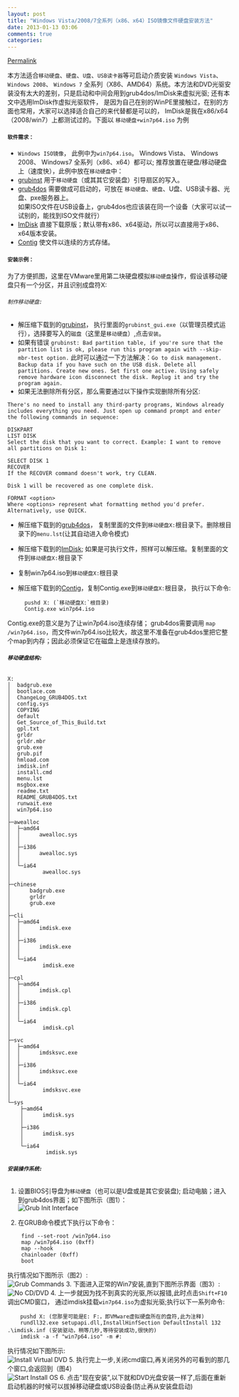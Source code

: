 ```yaml
---
layout: post
title: "Windows Vista/2008/7全系列（x86、x64）ISO镜像文件硬盘安装方法"
date: 2013-01-13 03:06
comments: true
categories: 
---
```

[Permalink](http://bbs.wuyou.com/viewthread.php?tid=148722 "Windows Vista/2008/7全系列（x86、x64）ISO镜像文件硬盘安装方法")

本方法适合`移动硬盘`、`硬盘`、`U盘`、`USB读卡器`等可启动介质安装 `Windows Vista`、 `Windows 2008`、 `Windows 7` 全系列（X86、AMD64）系统。本方法和DVD光驱安装没有太大的差别，只是启动和中间会用到grub4dos/ImDisk来虚拟光驱; 还有本文中选用ImDisk作虚拟光驱软件， 是因为自己在别的WinPE里接触过，在别的方面也常用，大家可以选择适合自己的来代替都是可以的， ImDisk是我在x86/x64（2008/win7）上都测试过的。下面以 `移动硬盘+win7p64.iso` 为例  

#### **`软件需求：`**
* `Windows ISO镜像`， 此例中为`win7p64.iso`。 Windows Vista、 Windows 2008、 Windows7 全系列（x86、x64）都可以; 推荐放置在硬盘/移动硬盘上（速度快），此例中放在`移动硬盘`中：
* [grubinst] 用于`移动硬盘`（或其其它安装盘）引导扇区的写入。
* [grub4dos] 需要做成可启动的，可放在 `移动硬盘`、`硬盘`、U盘、USB读卡器、光盘、pxe服务器上。  
如果ISO文件在USB设备上，grub4dos也应该装在同一个设备（大家可以试一试别的，能找到ISO文件就行）  
* [ImDisk] 直接下载原版；默认带有x86、x64驱动，所以可以直接用于x86、x64版本安装。
* [Contig] 使文件以连续的方式存储。

#### **`安装示例：`**
为了方便抓图，这里在VMware里用第二块硬盘模拟`移动硬盘`操作，假设该移动硬盘只有一个分区，并且识别成盘符X:  
###### `制作移动硬盘:`
* 解压缩下载到的[grubinst]， 执行里面的`grubinst_gui.exe`（以管理员模式运行），选择要写入的`磁盘`（这里是`移动硬盘`）,点击`安装`。
 * 如果有错误 `grubinst: Bad partition table, if you're sure that the partition list is ok, please run this program again with --skip-mbr-test option.`
   此时可以通过一下方法解决：`Go to disk management. Backup data if you have such on the USB disk. Delete all partitions. Create new ones. Set first one active.
Using safely remove hardware icon disconnect the disk. Replug it and try the program again. `
 * 如果无法删除所有分区，那么需要通过以下操作实现删除所有分区:
```
There's no need to install any third-party programs, Windows already includes everything you need. Just open up command prompt and enter the following commands in sequence:

DISKPART
LIST DISK
Select the disk that you want to correct. Example: I want to remove all partitions on Disk 1:

SELECT DISK 1
RECOVER
If the RECOVER command doesn't work, try CLEAN.

Disk 1 will be recovered as one complete disk.

FORMAT <option>
Where <options> represent what formatting method you'd prefer. Alternatively, use QUICK.
```
 
* 解压缩下载到的[grub4dos]， 复制里面的文件到`移动硬盘X:`根目录下。删除根目录下的`menu.lst`(让其自动进入命令模式)
* 解压缩下载到的[ImDisk]; 如果是可执行文件，照样可以解压缩。复制里面的文件到`移动硬盘X:`根目录下
* 复制win7p64.iso到`移动硬盘X:`根目录
* 解压缩下载到的[Contig]，复制Contig.exe到`移动硬盘X:`根目录， 执行以下命令:

		pushd X: (`移动硬盘X:`根目录)
		Contig.exe win7p64.iso
Contig.exe的意义是为了让win7p64.iso连续存储； grub4dos需要调用 `map /win7p64.iso`，而文件win7p64.iso比较大，故这里不准备在grub4dos里把它整个map到内存；因此必须保证它在磁盘上是连续存放的。

###### **`移动硬盘结构:`**
	
	X:
	│  badgrub.exe
	│  bootlace.com
	│  ChangeLog_GRUB4DOS.txt
	│  config.sys
	│  COPYING
	│  default
	│  Get_Source_of_This_Build.txt
	│  gpl.txt
	│  grldr
	│  grldr.mbr
	│  grub.exe
	│  grub.pif
	│  hmload.com
	│  imdisk.inf
	│  install.cmd
	│  menu.lst
	│  msgbox.exe
	│  readme.txt
	│  README_GRUB4DOS.txt
	│  runwait.exe
	│  win7p64.iso
	│
	├─awealloc
	│  ├─amd64
	│  │      awealloc.sys
	│  │
	│  ├─i386
	│  │      awealloc.sys
	│  │
	│  └─ia64
	│          awealloc.sys
	│
	├─chinese
	│      badgrub.exe
	│      grldr
	│      grub.exe
	│
	├─cli
	│  ├─amd64
	│  │      imdisk.exe
	│  │
	│  ├─i386
	│  │      imdisk.exe
	│  │
	│  └─ia64
	│          imdisk.exe
	│
	├─cpl
	│  ├─amd64
	│  │      imdisk.cpl
	│  │
	│  ├─i386
	│  │      imdisk.cpl
	│  │
	│  └─ia64
	│          imdisk.cpl
	│
	├─svc
	│  ├─amd64
	│  │      imdsksvc.exe
	│  │
	│  ├─i386
	│  │      imdsksvc.exe
	│  │
	│  └─ia64
	│          imdsksvc.exe
	│
	└─sys
	    ├─amd64
	    │      imdisk.sys
	    │
	    ├─i386
	    │      imdisk.sys
	    │
	    └─ia64
	            imdisk.sys

###### **`安装操作系统:`**
1. 设置BIOS引导盘为`移动硬盘`（也可以是U盘或是其它安装盘); 启动电脑；进入到grub4dos界面；如下图所示（图1）：  
![Grub Init Interface](/images/2013/01/13/grub-init-interface.png)
2. 在GRUB命令模式下执行以下命令：

	    find --set-root /win7p64.iso  
	    map /win7p64.iso (0xff)  
	    map --hook  
	    chainloader (0xff)  
	    boot
执行情况如下图所示（图2）:  
![Grub Commands](/images/2013/01/13/grub-commands.png)
3. 下面进入正常的Win7安装,直到下图所示界面（图3）:  
![No CD/DVD](/images/2013/01/13/grub-no-dvd-error.jpg)
4. 上一步就因为找不到真实的光驱,所以报错,此时点击`Shift+F10`调出CMD窗口， 通过imdisk挂载`win7p64.iso`为虚拟光驱;执行以下一系列命令:

		pushd X: (您那里可能是E: F:，即VMware虚拟硬盘所在的盘符,此为注释)
		rundll32.exe setupapi.dll,InstallHinfSection DefaultInstall 132 .\imdisk.inf (安装驱动，稍等几秒,等待安装成功,很快的)  
		imdisk -a -f "win7p64.iso" -m #:
执行情况如下图所示:  
![Install Virtual DVD](/images/2013/01/13/grub-install-dvd.jpg)
5. 执行完上一步,关闭cmd窗口,再关闭另外的可看到的那几个窗口,会返回到（图4）  
![Start Install OS](/images/2013/01/13/grub-os-start-install.jpg)
6. 点击"现在安装",以下就和DVD光盘安装一样了,后面在重新启动机器的时候可以拔掉移动硬盘或USB设备(防止再从安装盘启动)  

[grubinst]:http://download.gna.org/grubutil/grubinst-1.1-bin-w32-2008-01-01.zip
[ImDisk]:http://www.ltr-data.se/opencode.html/#ImDisk
[grub4dos]:http://download.gna.org/grub4dos/grub4dos-0.4.4-2009-06-20.zip
[Contig]:http://technet.microsoft.com/en-us/Sysinternals/Bb897428.aspx
